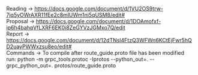 Reading -> https://docs.google.com/document/d/1VU2OS9trw-7jq5yOWrAXR11fEe2c8mlUWm1ni5qUSM8/edit#  
Proposal -> https://docs.google.com/document/d/1DOAmofxf-ip6h4bahqVfLXRF6EK0i8ZeGYVzJGMxo7Q/edit  
Report -> https://docs.google.com/document/d/12dTNsl4FtzQ3WFWn6KCtEjFwr5hQD2uayPWWxzsu8eo/edit#  
Commands -> 
To compile after route_guide.proto file has been modified run:  python -m grpc_tools.protoc -Iprotos --python_out=. --grpc_python_out=. protos/route_guide.proto
